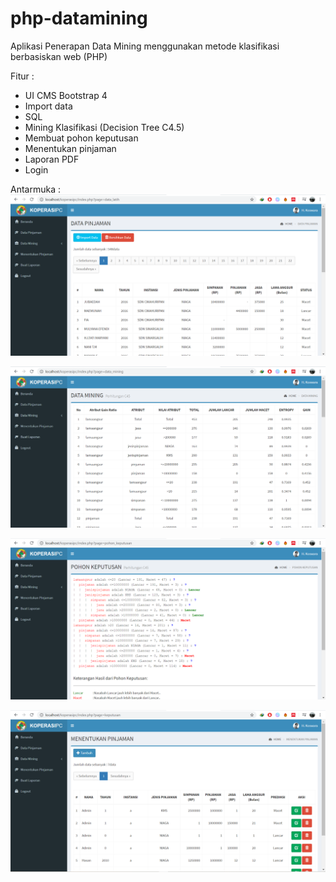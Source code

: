 # php-datamining
Aplikasi Penerapan Data Mining menggunakan metode klasifikasi berbasiskan web (PHP)

Fitur :
-	UI CMS Bootstrap 4
-	Import data
-	SQL
-	Mining Klasifikasi (Decision Tree C4.5)
-	Membuat pohon keputusan
-	Menentukan pinjaman
-	Laporan PDF
-	Login

Antarmuka :
![Github Logo](/github/3a.png)

![Github Logo](/github/4a.png)

![Github Logo](/github/5a.png)

![Github Logo](/github/6a.png)
